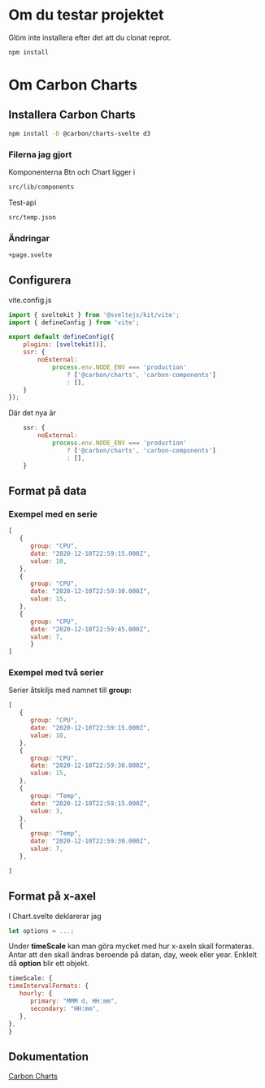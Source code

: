 
# Om du testar projektet
Glöm inte installera efter det att du clonat reprot.
```bash
npm install
```
# Om Carbon Charts 
## Installera Carbon Charts

```bash
npm install -D @carbon/charts-svelte d3
```
### Filerna jag gjort
Komponenterna Btn och Chart ligger i
```bash
src/lib/components
```
Test-api 
```bash
src/temp.json
```

### Ändringar
```bash
+page.svelte
```

## Configurera
vite.config.js
```javascript
import { sveltekit } from '@sveltejs/kit/vite';
import { defineConfig } from 'vite';

export default defineConfig({
	plugins: [sveltekit()],
	ssr: {
		noExternal:
			process.env.NODE_ENV === 'production'
				? ['@carbon/charts', 'carbon-components']
				: [],
	}
});
```
Där det nya är
```javascript
	ssr: {
		noExternal:
			process.env.NODE_ENV === 'production'
				? ['@carbon/charts', 'carbon-components']
				: [],
	}
```

## Format på data
### Exempel med en serie
```javascript
[
   {
      group: "CPU",
      date: "2020-12-10T22:59:15.000Z",
      value: 10,
   },
   {
      group: "CPU",
      date: "2020-12-10T22:59:30.000Z",
      value: 15,
   },
   {
      group: "CPU",
      date: "2020-12-10T22:59:45.000Z",
      value: 7,
      }
]
```
### Exempel med två serier
Serier åtskiljs med namnet till **group:**
```javascript
[
   {
      group: "CPU",
      date: "2020-12-10T22:59:15.000Z",
      value: 10,
   },
   {
      group: "CPU",
      date: "2020-12-10T22:59:30.000Z",
      value: 15,
   },
   {
      group: "Temp",
      date: "2020-12-10T22:59:15.000Z",
      value: 3,
   },
   {
      group: "Temp",
      date: "2020-12-10T22:59:30.000Z",
      value: 7,
   },

]
```

## Format på x-axel
I Chart.svelte deklarerar jag 
```javascript
let options = ...;
```
Under **timeScale** kan man göra mycket med hur x-axeln skall formateras. Antar att den skall ändras beroende på datan, day, week eller year.
Enklelt då **option** blir ett objekt.

```javascript
timeScale: {
timeIntervalFormats: {
   hourly: {
      primary: "MMM d, HH:mm",
      secondary: "HH:mm",
   },
},
}
```
## Dokumentation 
[Carbon Charts](https://charts.carbondesignsystem.com/?path=/story/docs--welcome)
